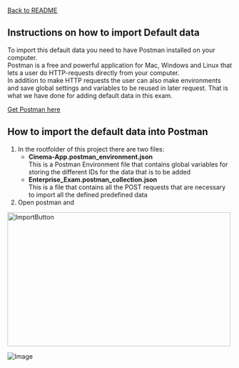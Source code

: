 [Back to README](../README.md)

## Instructions on how to import Default data
To import this default data you need to have Postman installed on your computer. <br/>
Postman is a free and powerful application for Mac, Windows and Linux that lets a user do HTTP-requests directly from your computer. <br/>
In addition to make HTTP requests the user can also make environments and save global settings and variables to be reused in later request. 
That is what we have done for adding default data in this exam.

[Get Postman here](https://www.getpostman.com/apps)

## How to import the default data into Postman
1. In the rootfolder of this project there are two files:
    - **Cinema-App.postman_environment.json** <br/>
    This is a Postman Environment file that contains global variables for storing the different IDs for the data that is to be added 
    - **Enterprise_Exam.postman_collection.json** <br/>
    This is a file that contains all the POST requests that are necessary to import all the defined predefined data
2. Open postman and

<img src="https://imgur.com/VpH70VT" alt="ImportButton" height="300" width="500"> 


![Image](https://imgur.com/VpH70VT)